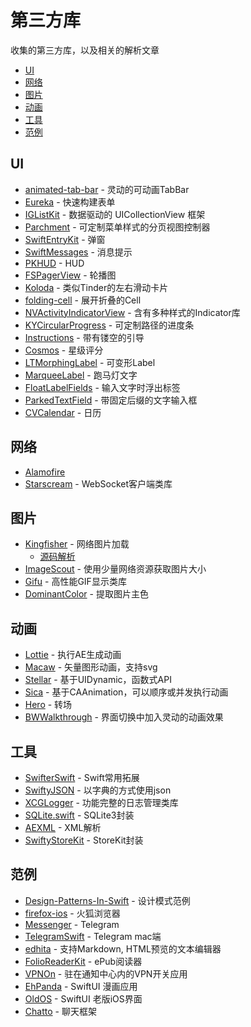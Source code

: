 # 第三方库
收集的第三方库，以及相关的解析文章

- [UI](#UI)
- [网络](#网络)
- [图片](#图片)
- [动画](#动画)
- [工具](#工具)
- [范例](#范例)


## UI
- [animated-tab-bar](https://github.com/Ramotion/animated-tab-bar) - 灵动的可动画TabBar
- [Eureka](https://github.com/xmartlabs/Eureka) - 快速构建表单
- [IGListKit](https://github.com/Instagram/IGListKit) - 数据驱动的 UICollectionView 框架
- [Parchment](https://github.com/rechsteiner/Parchment) - 可定制菜单样式的分页视图控制器
- [SwiftEntryKit](https://github.com/huri000/SwiftEntryKit) - 弹窗
- [SwiftMessages](https://github.com/SwiftKickMobile/SwiftMessages) - 消息提示
- [PKHUD](https://github.com/pkluz/PKHUD) - HUD
- [FSPagerView](https://github.com/WenchaoD/FSPagerView) - 轮播图
- [Koloda](https://github.com/Yalantis/Koloda) - 类似Tinder的左右滑动卡片
- [folding-cell](https://github.com/Ramotion/folding-cell) - 展开折叠的Cell
- [NVActivityIndicatorView](https://github.com/ninjaprox/NVActivityIndicatorView) - 含有多种样式的Indicator库
- [KYCircularProgress](https://github.com/kentya6/KYCircularProgress) - 可定制路径的进度条
- [Instructions](https://github.com/ephread/Instructions) - 带有镂空的引导
- [Cosmos](https://github.com/evgenyneu/Cosmos) - 星级评分
- [LTMorphingLabel](https://github.com/lexrus/LTMorphingLabel) - 可变形Label
- [MarqueeLabel](https://github.com/cbpowell/MarqueeLabel) - 跑马灯文字
- [FloatLabelFields](https://github.com/FahimF/FloatLabelFields) - 输入文字时浮出标签
- [ParkedTextField](https://github.com/gmertk/ParkedTextField) - 带固定后缀的文字输入框
- [CVCalendar](https://github.com/CVCalendar/CVCalendar) - 日历


## 网络
- [Alamofire](https://github.com/Alamofire/Alamofire)
- [Starscream](https://github.com/daltoniam/starscream) - WebSocket客户端类库


## 图片
- [Kingfisher](https://github.com/onevcat/Kingfisher) - 网络图片加载
  - [源码解析](https://juejin.cn/post/6929345703818985485)
- [ImageScout](https://github.com/kaishin/ImageScout) - 使用少量网络资源获取图片大小
- [Gifu](https://github.com/kaishin/gifu) - 高性能GIF显示类库
- [DominantColor](https://github.com/indragiek/DominantColor) - 提取图片主色

## 动画
- [Lottie](https://github.com/airbnb/lottie-ios) - 执行AE生成动画
- [Macaw](https://github.com/exyte/Macaw) - 矢量图形动画，支持svg
- [Stellar](https://github.com/AugustRush/Stellar) - 基于UIDynamic，函数式API
- [Sica](https://github.com/cats-oss/Sica) - 基于CAAnimation，可以顺序或并发执行动画
- [Hero](https://github.com/HeroTransitions/Hero) - 转场
- [BWWalkthrough](https://github.com/ariok/BWWalkthrough) - 界面切换中加入灵动的动画效果


## 工具
- [SwifterSwift](https://github.com/SwifterSwift/SwifterSwift) - Swift常用拓展
- [SwiftyJSON](https://github.com/SwiftyJSON/SwiftyJSON) - 以字典的方式使用json
- [XCGLogger](https://github.com/DaveWoodCom/XCGLogger) - 功能完整的日志管理类库
- [SQLite.swift](https://github.com/stephencelis/SQLite.swift) - SQLite3封装
- [AEXML](https://github.com/tadija/AEXML) - XML解析
- [SwiftyStoreKit](https://github.com/bizz84/SwiftyStoreKit) - StoreKit封装

## 范例
- [Design-Patterns-In-Swift](https://github.com/ochococo/Design-Patterns-In-Swift) - 设计模式范例
- [firefox-ios](https://github.com/mozilla-mobile/firefox-ios) - 火狐浏览器
- [Messenger](https://github.com/relatedcode/Messenger) - Telegram
- [TelegramSwift](https://github.com/overtake/TelegramSwift) - Telegram mac端
- [edhita](https://github.com/tnantoka/edhita) - 支持Markdown, HTML预览的文本编辑器
- [FolioReaderKit](https://github.com/FolioReader/FolioReaderKit) - ePub阅读器
- [VPNOn](https://github.com/lexrus/VPNOn) - 驻在通知中心内的VPN开关应用
- [EhPanda](https://github.com/tatsuz0u/EhPanda) - SwiftUI 漫画应用
- [OldOS](https://github.com/zzanehip/The-OldOS-Project) - SwiftUI 老版iOS界面
- [Chatto](https://github.com/badoo/Chatto) - 聊天框架
